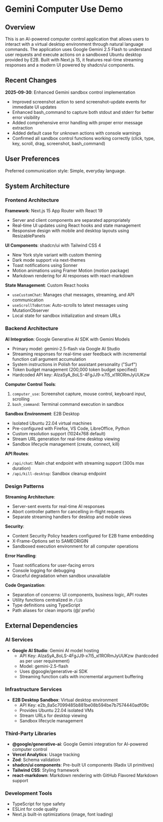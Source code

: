 # Gemini Computer Use Demo

## Overview

This is an AI-powered computer control application that allows users to interact with a virtual desktop environment through natural language commands. The application uses Google Gemini 2.5 Flash to understand user requests and execute actions on a sandboxed Ubuntu desktop provided by E2B. Built with Next.js 15, it features real-time streaming responses and a modern UI powered by shadcn/ui components.

## Recent Changes

**2025-09-30**: Enhanced Gemini sandbox control implementation
- Improved screenshot action to send screenshot-update events for immediate UI updates
- Enhanced bash_command to capture both stdout and stderr for better error visibility
- Added comprehensive error handling with proper error message extraction
- Added default case for unknown actions with console warnings
- Confirmed all sandbox control functions working correctly (click, type, key, scroll, drag, screenshot, bash_command)

## User Preferences

Preferred communication style: Simple, everyday language.

## System Architecture

### Frontend Architecture

**Framework**: Next.js 15 App Router with React 19
- Server and client components are separated appropriately
- Real-time UI updates using React hooks and state management
- Responsive design with mobile and desktop layouts using ResizablePanels

**UI Components**: shadcn/ui with Tailwind CSS 4
- New York style variant with custom theming
- Dark mode support via next-themes
- Toast notifications using Sonner
- Motion animations using Framer Motion (motion package)
- Markdown rendering for AI responses with react-markdown

**State Management**: Custom React hooks
- `useCustomChat`: Manages chat messages, streaming, and API communication
- `useScrollToBottom`: Auto-scrolls to latest messages using MutationObserver
- Local state for sandbox initialization and stream URLs

### Backend Architecture

**AI Integration**: Google Generative AI SDK with Gemini Models
- Primary model: gemini-2.5-flash via Google AI Studio
- Streaming responses for real-time user feedback with incremental function call argument accumulation
- System instructions in Polish for assistant personality ("Surf")
- Token budget management (200,000 token budget specified)
- Hardcoded API key: AIzaSyA_8oLS-4FgJJ9-x7l5_xl1RORmJyUUKzw

**Computer Control Tools**:
1. `computer_use`: Screenshot capture, mouse control, keyboard input, scrolling
2. `bash_command`: Terminal command execution in sandbox

**Sandbox Environment**: E2B Desktop
- Isolated Ubuntu 22.04 virtual machines
- Pre-configured with Firefox, VS Code, LibreOffice, Python
- Custom resolution support (1024x768 default)
- Stream URL generation for real-time desktop viewing
- Sandbox lifecycle management (create, connect, kill)

**API Routes**:
- `/api/chat`: Main chat endpoint with streaming support (300s max duration)
- `/api/kill-desktop`: Sandbox cleanup endpoint

### Design Patterns

**Streaming Architecture**:
- Server-sent events for real-time AI responses
- Abort controller pattern for cancelling in-flight requests
- Separate streaming handlers for desktop and mobile views

**Security**:
- Content Security Policy headers configured for E2B frame embedding
- X-Frame-Options set to SAMEORIGIN
- Sandboxed execution environment for all computer operations

**Error Handling**:
- Toast notifications for user-facing errors
- Console logging for debugging
- Graceful degradation when sandbox unavailable

**Code Organization**:
- Separation of concerns: UI components, business logic, API routes
- Utility functions centralized in `/lib`
- Type definitions using TypeScript
- Path aliases for clean imports (@/ prefix)

## External Dependencies

### AI Services
- **Google AI Studio**: Gemini AI model hosting
  - API Key: AIzaSyA_8oLS-4FgJJ9-x7l5_xl1RORmJyUUKzw (hardcoded as per user requirement)
  - Model: gemini-2.5-flash
  - Uses @google/generative-ai SDK
  - Streaming function calls with incremental argument buffering

### Infrastructure Services
- **E2B Desktop Sandbox**: Virtual desktop environment
  - API Key: e2b_8a5c7099485b881be08b594be7b7574440adf09c
  - Provides Ubuntu 22.04 isolated VMs
  - Stream URLs for desktop viewing
  - Sandbox lifecycle management

### Third-Party Libraries
- **@google/generative-ai**: Google Gemini integration for AI-powered computer control
- **Vercel Analytics**: Usage tracking
- **Zod**: Schema validation
- **shadcn/ui components**: Pre-built UI components (Radix UI primitives)
- **Tailwind CSS**: Styling framework
- **react-markdown**: Markdown rendering with GitHub Flavored Markdown support

### Development Tools
- TypeScript for type safety
- ESLint for code quality
- Next.js built-in optimizations (image, font loading)